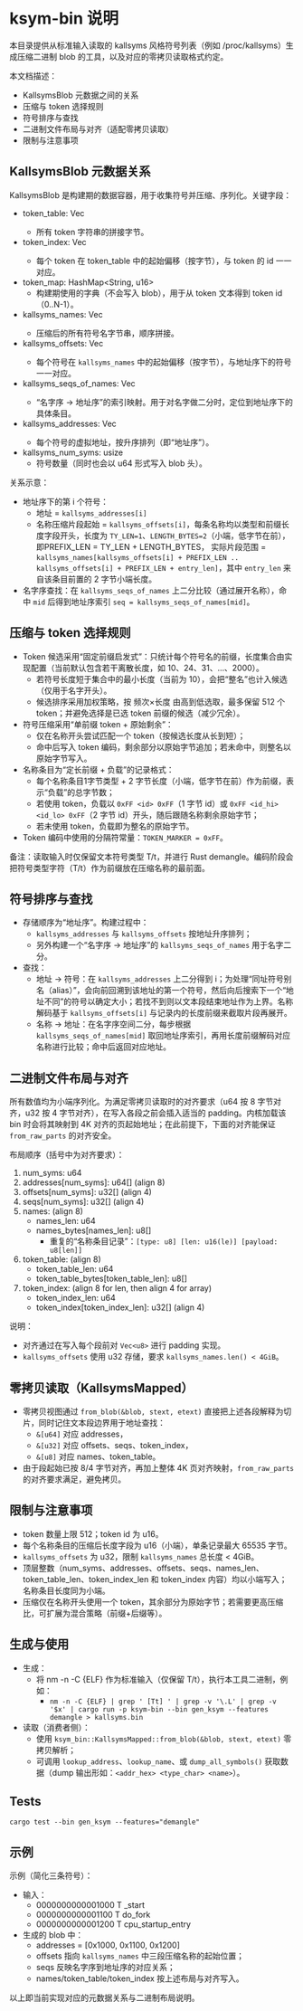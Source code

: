 # ksym-bin 说明

本目录提供从标准输入读取的 kallsyms 风格符号列表（例如 /proc/kallsyms）生成压缩二进制 blob 的工具，以及对应的零拷贝读取格式约定。

本文档描述：
- KallsymsBlob 元数据之间的关系
- 压缩与 token 选择规则
- 符号排序与查找
- 二进制文件布局与对齐（适配零拷贝读取）
- 限制与注意事项

## KallsymsBlob 元数据关系

KallsymsBlob 是构建期的数据容器，用于收集符号并压缩、序列化。关键字段：

- token_table: Vec<u8>
  - 所有 token 字符串的拼接字节。
- token_index: Vec<u32>
  - 每个 token 在 token_table 中的起始偏移（按字节），与 token 的 id 一一对应。
- token_map: HashMap<String, u16>
  - 构建期使用的字典（不会写入 blob），用于从 token 文本得到 token id（0..N-1）。
- kallsyms_names: Vec<u8>
  - 压缩后的所有符号名字节串，顺序拼接。
- kallsyms_offsets: Vec<u32>
  - 每个符号在 `kallsyms_names` 中的起始偏移（按字节），与地址序下的符号一一对应。
- kallsyms_seqs_of_names: Vec<u32>
  - “名字序 → 地址序”的索引映射。用于对名字做二分时，定位到地址序下的具体条目。
- kallsyms_addresses: Vec<u64>
  - 每个符号的虚拟地址，按升序排列（即“地址序”）。
- kallsyms_num_syms: usize
  - 符号数量（同时也会以 u64 形式写入 blob 头）。

关系示意：
- 地址序下的第 i 个符号：
  - 地址 = `kallsyms_addresses[i]`
  - 名称压缩片段起始 = `kallsyms_offsets[i]`，每条名称均以类型和前缀长度字段开头，长度为 `TY_LEN=1`、`LENGTH_BYTES=2`（小端，低字节在前），即PREFIX_LEN = TY_LEN + LENGTH_BYTES，
    实际片段范围 = `kallsyms_names[kallsyms_offsets[i] + PREFIX_LEN .. kallsyms_offsets[i] + PREFIX_LEN + entry_len]`，其中 `entry_len` 来自该条目前置的 2 字节小端长度。
- 名字序查找：在 `kallsyms_seqs_of_names` 上二分比较（通过展开名称），命中 `mid` 后得到地址序索引 `seq = kallsyms_seqs_of_names[mid]`。

## 压缩与 token 选择规则

- Token 候选采用“固定前缀启发式”：只统计每个符号名的前缀，长度集合由实现配置（当前默认包含若干离散长度，如 10、24、31、…、2000）。
  - 若符号长度短于集合中的最小长度（当前为 10），会把“整名”也计入候选（仅用于名字开头）。
  - 候选排序采用加权策略，按 频次×长度 由高到低选取，最多保留 512 个 token；并避免选择是已选 token 前缀的候选（减少冗余）。
- 符号压缩采用“单前缀 token + 原始剩余”：
  - 仅在名称开头尝试匹配一个 token（按候选长度从长到短）；
  - 命中后写入 token 编码，剩余部分以原始字节追加；若未命中，则整名以原始字节写入。
- 名称条目为“定长前缀 + 负载”的记录格式：
  - 每个名称条目1字节类型 + 2 字节长度（小端，低字节在前）作为前缀，表示“负载”的总字节数；
  - 若使用 token，负载以 `0xFF <id> 0xFF`（1 字节 id）或 `0xFF <id_hi> <id_lo> 0xFF`（2 字节 id）开头，随后跟随名称剩余原始字节；
  - 若未使用 token，负载即为整名的原始字节。
- Token 编码中使用的分隔符常量：`TOKEN_MARKER = 0xFF`。

备注：读取输入时仅保留文本符号类型 T/t，并进行 Rust demangle。编码阶段会把符号类型字符（T/t）作为前缀放在压缩名称的最前面。

## 符号排序与查找

- 存储顺序为“地址序”。构建过程中：
  - `kallsyms_addresses` 与 `kallsyms_offsets` 按地址升序排列；
  - 另外构建一个“名字序 → 地址序”的 `kallsyms_seqs_of_names` 用于名字二分。
- 查找：
  - 地址 → 符号：在 `kallsyms_addresses` 上二分得到 i；为处理“同址符号别名（alias）”，会向前回溯到该地址的第一个符号，然后向后搜索下一个“地址不同”的符号以确定大小；若找不到则以文本段结束地址作为上界。名称解码基于 `kallsyms_offsets[i]` 与记录内的长度前缀来截取片段再展开。
  - 名称 → 地址：在名字序空间二分，每步根据 `kallsyms_seqs_of_names[mid]` 取回地址序索引，再用长度前缀解码对应名称进行比较；命中后返回对应地址。 

## 二进制文件布局与对齐

所有数值均为小端序列化。为满足零拷贝读取时的对齐要求（u64 按 8 字节对齐，u32 按 4 字节对齐），在写入各段之前会插入适当的 padding。内核加载该 bin 时会将其映射到 4K 对齐的页起始地址；在此前提下，下面的对齐能保证 `from_raw_parts` 的对齐安全。

布局顺序（括号中为对齐要求）：

1) num_syms: u64
2) addresses[num_syms]: u64[]  (align 8)
3) offsets[num_syms]: u32[]    (align 4)
4) seqs[num_syms]: u32[]       (align 4)
5) names:                      (align 8)
   - names_len: u64
   - names_bytes[names_len]: u8[]
     - 重复的“名称条目记录”：`[type: u8] [len: u16(le)] [payload: u8[len]]`
6) token_table:                (align 8)
   - token_table_len: u64
   - token_table_bytes[token_table_len]: u8[]
7) token_index:                (align 8 for len, then align 4 for array)
   - token_index_len: u64
   - token_index[token_index_len]: u32[] (align 4)

说明：
- 对齐通过在写入每个段前对 `Vec<u8>` 进行 padding 实现。
- `kallsyms_offsets` 使用 u32 存储，要求 `kallsyms_names.len() < 4GiB`。

## 零拷贝读取（KallsymsMapped）

- 零拷贝视图通过 `from_blob(&blob, stext, etext)` 直接把上述各段解释为切片，同时记住文本段边界用于地址查找：
  - `&[u64]` 对应 addresses，
  - `&[u32]` 对应 offsets、seqs、token_index，
  - `&[u8]`  对应 names、token_table。
- 由于段起始已按 8/4 字节对齐，再加上整体 4K 页对齐映射，`from_raw_parts` 的对齐要求满足，避免拷贝。

## 限制与注意事项

- token 数量上限 512；token id 为 u16。
- 每个名称条目的压缩后长度字段为 u16（小端），单条记录最大 65535 字节。
- `kallsyms_offsets` 为 u32，限制 `kallsyms_names` 总长度 < 4GiB。
- 顶层整数（num_syms、addresses、offsets、seqs、names_len、token_table_len、token_index_len 和 token_index 内容）均以小端写入；名称条目长度同为小端。
- 压缩仅在名称开头使用一个 token，其余部分为原始字节；若需要更高压缩比，可扩展为混合策略（前缀+后缀等）。

## 生成与使用

- 生成：
  - 将 nm -n -C {ELF} 作为标准输入（仅保留 T/t），执行本工具二进制，例如：
    - `nm -n -C {ELF} | grep ' [Tt] ' | grep -v '\.L' | grep -v '$x' | cargo run -p ksym-bin --bin gen_ksym --features demangle > kallsyms.bin`
- 读取（消费者侧）：
  - 使用 `ksym_bin::KallsymsMapped::from_blob(&blob, stext, etext)` 零拷贝解析；
  - 可调用 `lookup_address`、`lookup_name`、或 `dump_all_symbols()` 获取数据（dump 输出形如：`<addr_hex> <type_char> <name>`）。


## Tests
```
cargo test --bin gen_ksym --features="demangle"
```

## 示例

示例（简化三条符号）：
- 输入：
  - 0000000000001000 T _start
  - 0000000000001100 T do_fork
  - 0000000000001200 T cpu_startup_entry
- 生成的 blob 中：
  - addresses = [0x1000, 0x1100, 0x1200]
  - offsets 指向 `kallsyms_names` 中三段压缩名称的起始位置；
  - seqs 反映名字序到地址序的对应关系；
  - names/token_table/token_index 按上述布局与对齐写入。

以上即当前实现对应的元数据关系与二进制布局说明。